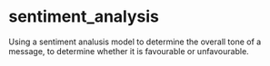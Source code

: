 # sentiment_analysis
Using a sentiment analusis model to determine the overall tone of a message, to determine whether it is favourable or unfavourable.
